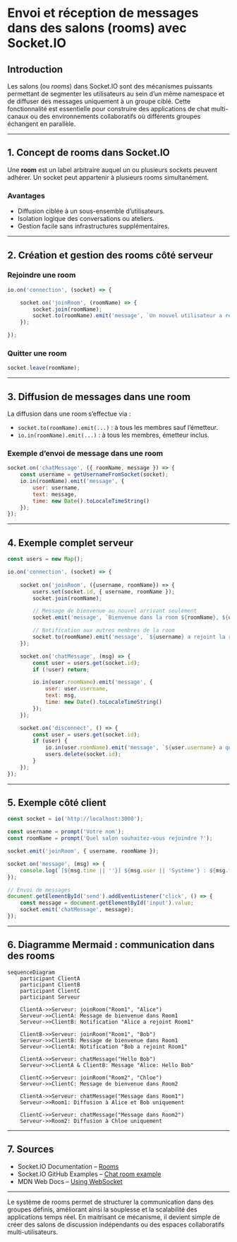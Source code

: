 # Envoi et réception de messages dans des salons (rooms) avec Socket.IO

## Introduction

Les salons (ou *rooms*) dans Socket.IO sont des mécanismes puissants permettant de segmenter les utilisateurs au sein d’un même namespace et de diffuser des messages uniquement à un groupe ciblé. Cette fonctionnalité est essentielle pour construire des applications de chat multi-canaux ou des environnements collaboratifs où différents groupes échangent en parallèle.

---

## 1. Concept de rooms dans Socket.IO

Une **room** est un label arbitraire auquel un ou plusieurs sockets peuvent adhérer. Un socket peut appartenir à plusieurs rooms simultanément.

### Avantages

- Diffusion ciblée à un sous-ensemble d’utilisateurs.
- Isolation logique des conversations ou ateliers.
- Gestion facile sans infrastructures supplémentaires.

---

## 2. Création et gestion des rooms côté serveur

### Rejoindre une room

```javascript
io.on('connection', (socket) => {

    socket.on('joinRoom', (roomName) => {
        socket.join(roomName);
        socket.to(roomName).emit('message', `Un nouvel utilisateur a rejoint la room ${roomName}`);
    });

});
```

### Quitter une room

```javascript
socket.leave(roomName);
```

---

## 3. Diffusion de messages dans une room

La diffusion dans une room s’effectue via :

- `socket.to(roomName).emit(...)` : à tous les membres sauf l’émetteur.
- `io.in(roomName).emit(...)` : à tous les membres, émetteur inclus.

### Exemple d’envoi de message dans une room

```javascript
socket.on('chatMessage', ({ roomName, message }) => {
    const username = getUsernameFromSocket(socket);
    io.in(roomName).emit('message', {
        user: username,
        text: message,
        time: new Date().toLocaleTimeString()
    });
});
```

---

## 4. Exemple complet serveur

```javascript
const users = new Map();

io.on('connection', (socket) => {
    
    socket.on('joinRoom', ({username, roomName}) => {
        users.set(socket.id, { username, roomName });
        socket.join(roomName);

        // Message de bienvenue au nouvel arrivant seulement
        socket.emit('message', `Bienvenue dans la room ${roomName}, ${username}!`);

        // Notification aux autres membres de la room
        socket.to(roomName).emit('message', `${username} a rejoint la room`);
    });

    socket.on('chatMessage', (msg) => {
        const user = users.get(socket.id);
        if (!user) return;

        io.in(user.roomName).emit('message', {
            user: user.username,
            text: msg,
            time: new Date().toLocaleTimeString()
        });
    });

    socket.on('disconnect', () => {
        const user = users.get(socket.id);
        if (user) {
            io.in(user.roomName).emit('message', `${user.username} a quitté la room`);
            users.delete(socket.id);
        }
    });
});
```

---

## 5. Exemple côté client

```javascript
const socket = io('http://localhost:3000');

const username = prompt('Votre nom');
const roomName = prompt('Quel salon souhaitez-vous rejoindre ?');

socket.emit('joinRoom', { username, roomName });

socket.on('message', (msg) => {
    console.log(`[${msg.time || ''}] ${msg.user || 'Système'} : ${msg.text || msg}`);
});

// Envoi de messages
document.getElementById('send').addEventListener('click', () => {
    const message = document.getElementById('input').value;
    socket.emit('chatMessage', message);
});
```

---

## 6. Diagramme Mermaid : communication dans des rooms

```mermaid
sequenceDiagram
    participant ClientA
    participant ClientB
    participant ClientC
    participant Serveur

    ClientA->>Serveur: joinRoom("Room1", "Alice")
    Serveur->>ClientA: Message de bienvenue dans Room1
    Serveur->>ClientB: Notification "Alice a rejoint Room1"

    ClientB->>Serveur: joinRoom("Room1", "Bob")
    Serveur->>ClientB: Message de bienvenue dans Room1
    Serveur->>ClientA: Notification "Bob a rejoint Room1"

    ClientA->>Serveur: chatMessage("Hello Bob")
    Serveur->>ClientA & ClientB: Message "Alice: Hello Bob"

    ClientC->>Serveur: joinRoom("Room2", "Chloe")
    Serveur->>ClientC: Message de bienvenue dans Room2

    ClientA->>Serveur: chatMessage("Message dans Room1")
    Serveur->>Room1: Diffusion à Alice et Bob uniquement

    ClientC->>Serveur: chatMessage("Message dans Room2")
    Serveur->>Room2: Diffusion à Chloe uniquement
```

---

## 7. Sources

- Socket.IO Documentation – [Rooms](https://socket.io/docs/v4/rooms/)  
- Socket.IO GitHub Examples – [Chat room example](https://github.com/socketio/socket.io/tree/main/examples/chat)  
- MDN Web Docs – [Using WebSocket](https://developer.mozilla.org/en-US/docs/Web/API/WebSocket)  

---

Le système de rooms permet de structurer la communication dans des groupes définis, améliorant ainsi la souplesse et la scalabilité des applications temps réel. En maitrisant ce mécanisme, il devient simple de créer des salons de discussion indépendants ou des espaces collaboratifs multi-utilisateurs.